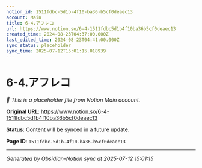 ```yaml
---
notion_id: 1511fdbc-5d1b-4f10-ba36-b5cf0deaec13
account: Main
title: 6-4.アフレコ
url: https://www.notion.so/6-4-1511fdbc5d1b4f10ba36b5cf0deaec13
created_time: 2024-08-23T04:37:00.000Z
last_edited_time: 2024-08-23T04:41:00.000Z
sync_status: placeholder
sync_time: 2025-07-12T15:01:15.018939
---
```


# 6-4.アフレコ

*🔄 This is a placeholder file from Notion Main account.*

**Original URL**: https://www.notion.so/6-4-1511fdbc5d1b4f10ba36b5cf0deaec13

**Status**: Content will be synced in a future update.

**Page ID**: `1511fdbc-5d1b-4f10-ba36-b5cf0deaec13`

---

*Generated by Obsidian-Notion sync at 2025-07-12 15:01:15*
